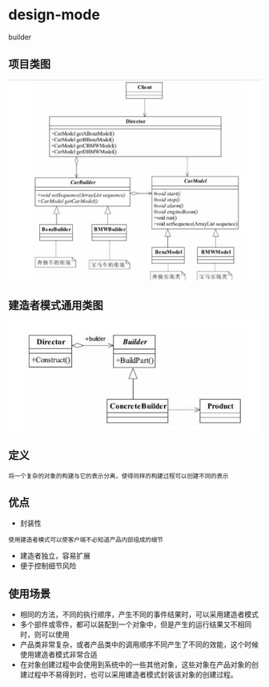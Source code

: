 # design-mode
builder

## 项目类图
![项目类图](https://github.com/qiaojiuyuan/BuilderPattern/raw/master/class_pic1.png)
## 建造者模式通用类图
![建造者模式通用类图](https://github.com/qiaojiuyuan/BuilderPattern/raw/master/class_pic2.png)
## 定义
```
将一个复杂的对象的构建与它的表示分离，使得同样的构建过程可以创建不同的表示
```
## 优点
* 封装性
```
使用建造者模式可以使客户端不必知道产品内部组成的细节
```
* 建造者独立，容易扩展
* 便于控制细节风险
## 使用场景
* 相同的方法，不同的执行顺序，产生不同的事件结果时，可以采用建造者模式
* 多个部件或零件，都可以装配到一个对象中，但是产生的运行结果又不相同时，则可以使用
* 产品类非常复杂，或者产品类中的调用顺序不同产生了不同的效能，这个时候使用建造者模式非常合适
* 在对象创建过程中会使用到系统中的一些其他对象，这些对象在产品对象的创建过程中不易得到时，也可以采用建造者模式封装该对象的创建过程。
